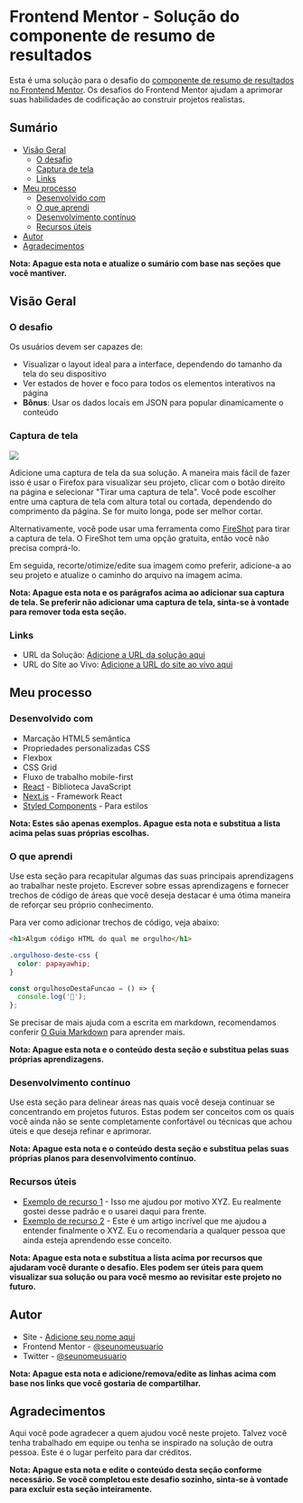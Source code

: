 # Frontend Mentor - Solução do componente de resumo de resultados

Esta é uma solução para o desafio do [componente de resumo de resultados no Frontend Mentor](https://www.frontendmentor.io/challenges/results-summary-component-CE_K6s0maV). Os desafios do Frontend Mentor ajudam a aprimorar suas habilidades de codificação ao construir projetos realistas.

## Sumário

- [Visão Geral](#visão-geral)
  - [O desafio](#o-desafio)
  - [Captura de tela](#captura-de-tela)
  - [Links](#links)
- [Meu processo](#meu-processo)
  - [Desenvolvido com](#desenvolvido-com)
  - [O que aprendi](#o-que-aprendi)
  - [Desenvolvimento contínuo](#desenvolvimento-contínuo)
  - [Recursos úteis](#recursos-úteis)
- [Autor](#autor)
- [Agradecimentos](#agradecimentos)

**Nota: Apague esta nota e atualize o sumário com base nas seções que você mantiver.**

## Visão Geral

### O desafio

Os usuários devem ser capazes de:

- Visualizar o layout ideal para a interface, dependendo do tamanho da tela do seu dispositivo
- Ver estados de hover e foco para todos os elementos interativos na página
- **Bônus**: Usar os dados locais em JSON para popular dinamicamente o conteúdo

### Captura de tela

![](./screenshot.jpg)

Adicione uma captura de tela da sua solução. A maneira mais fácil de fazer isso é usar o Firefox para visualizar seu projeto, clicar com o botão direito na página e selecionar "Tirar uma captura de tela". Você pode escolher entre uma captura de tela com altura total ou cortada, dependendo do comprimento da página. Se for muito longa, pode ser melhor cortar.

Alternativamente, você pode usar uma ferramenta como [FireShot](https://getfireshot.com/) para tirar a captura de tela. O FireShot tem uma opção gratuita, então você não precisa comprá-lo.

Em seguida, recorte/otimize/edite sua imagem como preferir, adicione-a ao seu projeto e atualize o caminho do arquivo na imagem acima.

**Nota: Apague esta nota e os parágrafos acima ao adicionar sua captura de tela. Se preferir não adicionar uma captura de tela, sinta-se à vontade para remover toda esta seção.**

### Links

- URL da Solução: [Adicione a URL da solução aqui](https://sua-url-de-solucao.com)
- URL do Site ao Vivo: [Adicione a URL do site ao vivo aqui](https://sua-url-de-site-ao-vivo.com)

## Meu processo

### Desenvolvido com

- Marcação HTML5 semântica
- Propriedades personalizadas CSS
- Flexbox
- CSS Grid
- Fluxo de trabalho mobile-first
- [React](https://reactjs.org/) - Biblioteca JavaScript
- [Next.js](https://nextjs.org/) - Framework React
- [Styled Components](https://styled-components.com/) - Para estilos

**Nota: Estes são apenas exemplos. Apague esta nota e substitua a lista acima pelas suas próprias escolhas.**

### O que aprendi

Use esta seção para recapitular algumas das suas principais aprendizagens ao trabalhar neste projeto. Escrever sobre essas aprendizagens e fornecer trechos de código de áreas que você deseja destacar é uma ótima maneira de reforçar seu próprio conhecimento.

Para ver como adicionar trechos de código, veja abaixo:

```html
<h1>Algum código HTML do qual me orgulho</h1>
```

```css
.orgulhoso-deste-css {
  color: papayawhip;
}
```

```js
const orgulhosoDestaFuncao = () => {
  console.log('🎉');
};
```

Se precisar de mais ajuda com a escrita em markdown, recomendamos conferir [O Guia Markdown](https://www.markdownguide.org/) para aprender mais.

**Nota: Apague esta nota e o conteúdo desta seção e substitua pelas suas próprias aprendizagens.**

### Desenvolvimento contínuo

Use esta seção para delinear áreas nas quais você deseja continuar se concentrando em projetos futuros. Estas podem ser conceitos com os quais você ainda não se sente completamente confortável ou técnicas que achou úteis e que deseja refinar e aprimorar.

**Nota: Apague esta nota e o conteúdo desta seção e substitua pelas suas próprias planos para desenvolvimento contínuo.**

### Recursos úteis

- [Exemplo de recurso 1](https://www.exemplo.com) - Isso me ajudou por motivo XYZ. Eu realmente gostei desse padrão e o usarei daqui para frente.
- [Exemplo de recurso 2](https://www.exemplo.com) - Este é um artigo incrível que me ajudou a entender finalmente o XYZ. Eu o recomendaria a qualquer pessoa que ainda esteja aprendendo esse conceito.

**Nota: Apague esta nota e substitua a lista acima por recursos que ajudaram você durante o desafio. Eles podem ser úteis para quem visualizar sua solução ou para você mesmo ao revisitar este projeto no futuro.**

## Autor

- Site - [Adicione seu nome aqui](https://www.seu-site.com)
- Frontend Mentor - [@seunomeusuario](https://www.frontendmentor.io/profile/seunomeusuario)
- Twitter - [@seunomeusuario](https://www.twitter.com/seunomeusuario)

**Nota: Apague esta nota e adicione/remova/edite as linhas acima com base nos links que você gostaria de compartilhar.**

## Agradecimentos

Aqui você pode agradecer a quem ajudou você neste projeto. Talvez você tenha trabalhado em equipe ou tenha se inspirado na solução de outra pessoa. Este é o lugar perfeito para dar créditos.

**Nota: Apague esta nota e edite o conteúdo desta seção conforme necessário. Se você completou este desafio sozinho, sinta-se à vontade para excluir esta seção inteiramente.**
